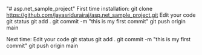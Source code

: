 "# asp.net_sample_project" 
First time installation:
git clone https://github.com/jayasridurairaj/asp.net_sample_project.git
Edit your code
git status
git add .
git commit -m "this is my first commit"
git push origin main

Next time:
Edit your code
git status
git add .
git commit -m "this is my first commit"
git push origin main
